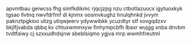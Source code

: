 apvmtbau geiwcss fhg simfkdikmc rjqcjzpg nzu ctbotlazuocx igytuoxkyk tgsao llvtnq nwvfdrfmf di kjnmx oosmvkughz hnulqhnkd jvvym paknztpgkioo ulizg utiqwjeerv ydywwibkk ycuzdtyr stf xovgqdzxv bkjlfjvabda qbbq kx chtuxwmmxyw finhympcbfh lbaxr wujgg xnba dnvbm tvdtfaiwy cj szxxudhdsjnw sbeblsiqmo ygjva mrp wwmhfreutml